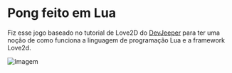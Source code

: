 # Pong feito em Lua 
Fiz esse jogo baseado no tutorial de Love2D do [DevJeeper](https://github.com/Jeepzor) para ter uma noção de como funciona a linguagem de programação Lua e a framework Love2d.


![Imagem](https://raw.githubusercontent.com/Luiz-Wendland/Imagens/main/Pong%20feito%20em%20lua/Screenshot_6.png?token=GHSAT0AAAAAABTFDB3X4IWCQOPSVQDJR27CYSJH2UQ)
